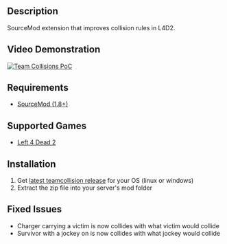 Description
------
SourceMod extension that improves collision rules in L4D2.

Video Demonstration
------
[![Team Collisions PoC](http://img.youtube.com/vi/2dNU9wJgEhA/default.jpg)](http://www.youtube.com/watch?v=2dNU9wJgEhA "Team Collisions PoC")

Requirements
------
- [SourceMod (1.8+)](https://www.sourcemod.net/)

Supported Games
------
- [Left 4 Dead 2](https://store.steampowered.com/app/550/Left_4_Dead_2/)

Installation
------
1. Get [latest teamcollision release](https://github.com/shqke/teamcollision/actions) for your OS (linux or windows)
2. Extract the zip file into your server's mod folder

Fixed Issues
------
- Charger carrying a victim is now collides with what victim would collide
- Survivor with a jockey on is now collides with what jockey would collide
